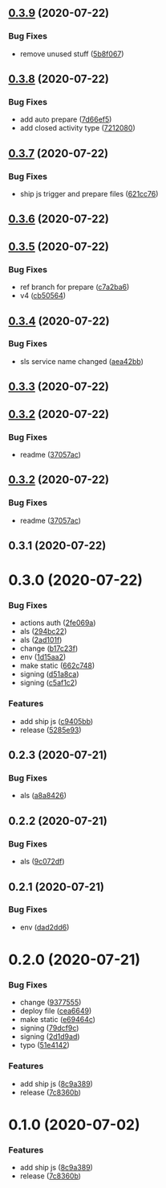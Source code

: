 ## [0.3.9](https://github.com/pronitdas/ci-cd-nodejs-lambda/compare/v0.3.8...v0.3.9) (2020-07-22)


### Bug Fixes

* remove unused stuff ([5b8f067](https://github.com/pronitdas/ci-cd-nodejs-lambda/commit/5b8f067f833e3719853f4f9a177e80e398997fa3))



## [0.3.8](https://github.com/pronitdas/ci-cd-nodejs-lambda/compare/v0.3.7...v0.3.8) (2020-07-22)


### Bug Fixes

* add auto prepare ([7d66ef5](https://github.com/pronitdas/ci-cd-nodejs-lambda/commit/7d66ef517c019370d4164dcd30ca3552ed733689))
* add closed activity type ([7212080](https://github.com/pronitdas/ci-cd-nodejs-lambda/commit/721208056f634e1becb5a1cf130d33e918e7d9e4))



## [0.3.7](https://github.com/pronitdas/ci-cd-nodejs-lambda/compare/v0.3.5...v0.3.7) (2020-07-22)


### Bug Fixes

* ship js trigger and prepare files ([621cc76](https://github.com/pronitdas/ci-cd-nodejs-lambda/commit/621cc7613ae2fff895d07d9b6c6e0ff9e28b1ac9))



## [0.3.6](https://github.com/pronitdas/ci-cd-nodejs-lambda/compare/v0.3.5...v0.3.6) (2020-07-22)



## [0.3.5](https://github.com/pronitdas/ci-cd-nodejs-lambda/compare/v0.3.4...v0.3.5) (2020-07-22)


### Bug Fixes

* ref branch for prepare ([c7a2ba6](https://github.com/pronitdas/ci-cd-nodejs-lambda/commit/c7a2ba6cf78f7c1408abfe9cb85447db895a1036))
* v4 ([cb50564](https://github.com/pronitdas/ci-cd-nodejs-lambda/commit/cb50564919d98496a431415c727aea549b32ce05))



## [0.3.4](https://github.com/pronitdas/ci-cd-nodejs-lambda/compare/v0.3.3...v0.3.4) (2020-07-22)


### Bug Fixes

* sls service name changed ([aea42bb](https://github.com/pronitdas/ci-cd-nodejs-lambda/commit/aea42bb6eb22e4f04f103c76cab5649f2aff89a7))



## [0.3.3](https://github.com/pronitdas/ci-cd-nodejs-lambda/compare/v0.3.1...v0.3.3) (2020-07-22)



## [0.3.2](https://github.com/pronitdas/ci-cd-nodejs-lambda/compare/v0.3.1...v0.3.2) (2020-07-22)


### Bug Fixes

* readme ([37057ac](https://github.com/pronitdas/ci-cd-nodejs-lambda/commit/37057acdd57b409f3752e660b0a6e486e62fc519))



## [0.3.2](https://github.com/pronitdas/ci-cd-nodejs-lambda/compare/v0.3.1...v0.3.2) (2020-07-22)


### Bug Fixes

* readme ([37057ac](https://github.com/pronitdas/ci-cd-nodejs-lambda/commit/37057acdd57b409f3752e660b0a6e486e62fc519))



## 0.3.1 (2020-07-22)



# 0.3.0 (2020-07-22)


### Bug Fixes

* actions auth ([2fe069a](https://github.com/pronitdas/ci-cd-nodejs-lambda/commit/2fe069a62bc2c3a70745c2b027656a6b23e396be))
* als ([294bc22](https://github.com/pronitdas/ci-cd-nodejs-lambda/commit/294bc228c30d42c309b41eb4f8adf9aec67afba6))
* als ([2ad101f](https://github.com/pronitdas/ci-cd-nodejs-lambda/commit/2ad101fa76e1595908f805d87c5378591ed64122))
* change ([b17c23f](https://github.com/pronitdas/ci-cd-nodejs-lambda/commit/b17c23f7a7c8c87b9d61e4951fa68be6c5e2d2da))
* env ([1d15aa2](https://github.com/pronitdas/ci-cd-nodejs-lambda/commit/1d15aa280568810020c38dd8ec52dcae11ef9e13))
* make static ([662c748](https://github.com/pronitdas/ci-cd-nodejs-lambda/commit/662c74873eba194e72624da0b1383f5d3daa0141))
* signing ([d51a8ca](https://github.com/pronitdas/ci-cd-nodejs-lambda/commit/d51a8ca6825257b196c5ce61d8a9aaa5ac2bbb9c))
* signing ([c5af1c2](https://github.com/pronitdas/ci-cd-nodejs-lambda/commit/c5af1c2da56d303d798e6602d4d573da92e4da4b))


### Features

* add ship js ([c9405bb](https://github.com/pronitdas/ci-cd-nodejs-lambda/commit/c9405bbb699808cf63d4eacc129c2f7a393c31f0))
* release ([5285e93](https://github.com/pronitdas/ci-cd-nodejs-lambda/commit/5285e93fb868374d75376414432604faff57111f))



## 0.2.3 (2020-07-21)


### Bug Fixes

* als ([a8a8426](https://github.com/pronitdas/ci-cd-nodejs-lambda/commit/a8a8426300bf70b3be08e741f5e1400cbbb3caae))



## 0.2.2 (2020-07-21)


### Bug Fixes

* als ([9c072df](https://github.com/pronitdas/ci-cd-nodejs-lambda/commit/9c072dffb36cfe4a23800d595420bd7037cdcda4))



## 0.2.1 (2020-07-21)


### Bug Fixes

* env ([dad2dd6](https://github.com/pronitdas/ci-cd-nodejs-lambda/commit/dad2dd6017872ab3090a63bbd516b442ba0e9de4))



# 0.2.0 (2020-07-21)


### Bug Fixes

* change ([9377555](https://github.com/pronitdas/ci-cd-nodejs-lambda/commit/93775552c4db9088bc98af3aa03a8b26f9ab527c))
* deploy file ([cea6649](https://github.com/pronitdas/ci-cd-nodejs-lambda/commit/cea66490e18cf341821a7c55c15da31207bcc62b))
* make static ([e69464c](https://github.com/pronitdas/ci-cd-nodejs-lambda/commit/e69464c7ad659270685c39cc86ded9914ec654ec))
* signing ([79dcf9c](https://github.com/pronitdas/ci-cd-nodejs-lambda/commit/79dcf9cf13a5158cd5f1aeddb4d4f7136081cb24))
* signing ([2d1d9ad](https://github.com/pronitdas/ci-cd-nodejs-lambda/commit/2d1d9adf6ee7243de16066a9597e8380391c7c09))
* typo ([51e4142](https://github.com/pronitdas/ci-cd-nodejs-lambda/commit/51e4142791852498c0591f8792dbaf3f5770be16))


### Features

* add ship js ([8c9a389](https://github.com/pronitdas/ci-cd-nodejs-lambda/commit/8c9a3892a8ecfb44476cf186050047feb0580300))
* release ([7c8360b](https://github.com/pronitdas/ci-cd-nodejs-lambda/commit/7c8360b09400562535dd2ddf6ee719c7756a3663))



# 0.1.0 (2020-07-02)


### Features

* add ship js ([8c9a389](https://github.com/pronitdas/ci-cd-nodejs-lambda/commit/8c9a3892a8ecfb44476cf186050047feb0580300))
* release ([7c8360b](https://github.com/pronitdas/ci-cd-nodejs-lambda/commit/7c8360b09400562535dd2ddf6ee719c7756a3663))




